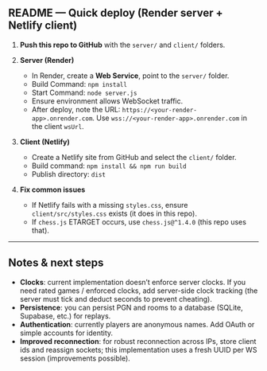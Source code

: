 ## README — Quick deploy (Render server + Netlify client)

1. **Push this repo to GitHub** with the `server/` and `client/` folders.

2. **Server (Render)**
   - In Render, create a **Web Service**, point to the `server/` folder.
   - Build Command: `npm install`
   - Start Command: `node server.js`
   - Ensure environment allows WebSocket traffic.
   - After deploy, note the URL: `https://<your-render-app>.onrender.com`. Use `wss://<your-render-app>.onrender.com` in the client `wsUrl`.

3. **Client (Netlify)**
   - Create a Netlify site from GitHub and select the `client/` folder.
   - Build command: `npm install && npm run build`
   - Publish directory: `dist`

4. **Fix common issues**
   - If Netlify fails with a missing `styles.css`, ensure `client/src/styles.css` exists (it does in this repo).
   - If `chess.js` ETARGET occurs, use `chess.js@^1.4.0` (this repo uses that).

---

## Notes & next steps
- **Clocks**: current implementation doesn’t enforce server clocks. If you need rated games / enforced clocks, add server-side clock tracking (the server must tick and deduct seconds to prevent cheating).
- **Persistence**: you can persist PGN and rooms to a database (SQLite, Supabase, etc.) for replays.
- **Authentication**: currently players are anonymous names. Add OAuth or simple accounts for identity.
- **Improved reconnection**: for robust reconnection across IPs, store client ids and reassign sockets; this implementation uses a fresh UUID per WS session (improvements possible).
